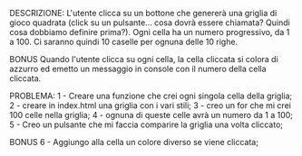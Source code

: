 DESCRIZIONE: L'utente clicca su un bottone che genererà una griglia di gioco quadrata (click su un pulsante... cosa dovrà essere chiamata? Quindi cosa dobbiamo definire prima?).
Ogni cella ha un numero progressivo, da 1 a 100.
Ci saranno quindi 10 caselle per ognuna delle 10 righe.

BONUS
Quando l'utente clicca su ogni cella, la cella cliccata si colora di azzurro ed emetto un messaggio in console con il numero della cella cliccata.

PROBLEMA:
1 - Creare una funzione che crei ogni singola cella della griglia;
2 - creare in index.html una griglia con i vari stili;
3 - creo un for che mi crei 100 celle nella griglia;
4 - ognuna di queste celle avrà un numero da 1 a 100;
5 - Creo un pulsante che mi faccia comparire la griglia una volta cliccato;

BONUS
6 - Aggiungo alla cella un colore diverso se viene cliccata;